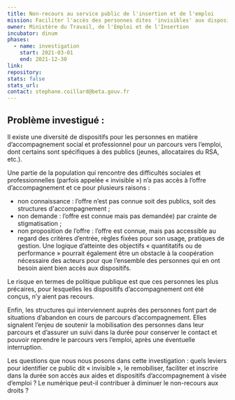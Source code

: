 ```yaml
---
title: Non-recours au service public de l'insertion et de l'emploi 
mission: Faciliter l'accès des personnes dites 'invisibles' aux dispositifs d'accompagnement vers l'emploi
owner: Ministère du Travail, de l'Emploi et de l'Insertion
incubator: dinum
phases:
  - name: investigation
    start: 2021-03-01
    end: 2021-12-30
link:
repository: 
stats: false 
stats_url: 
contact: stephane.coillard@beta.gouv.fr
---
```


## Problème investigué :

Il existe une diversité de dispositifs pour les personnes en matière d’accompagnement social et professionnel pour un parcours vers l’emploi, dont certains sont spécifiques à des publics (jeunes, allocataires du RSA, etc.).

Une partie de la population qui rencontre des difficultés sociales et professionnelles (parfois appelée « invisible ») n’a pas accès à l’offre d’accompagnement et ce pour plusieurs raisons : 
* non connaissance : l’offre n’est pas connue soit des publics, soit des structures d'accompagnement ;
* non demande : l’offre est connue  mais pas demandée) par crainte de stigmatisation ;
* non proposition de l’offre : l’offre est connue, mais pas accessible au regard des critères d’entrée, règles fixées pour son usage, pratiques de gestion. Une logique d’atteinte des objectifs « quantitatifs ou de performance » pourrait également être un obstacle à la coopération nécessaire des acteurs pour que l’ensemble des personnes qui en ont besoin aient bien accès aux dispositifs. 

Le risque en termes de politique publique est que ces personnes les plus précaires, pour lesquelles les dispositifs d’accompagnement ont été conçus, n’y aient pas recours.

Enfin, les structures qui interviennent auprès des personnes font part de situations d’abandon en cours de parcours d’accompagnement. Elles signalent l’enjeu de soutenir la mobilisation des personnes dans leur parcours et d’assurer un suivi dans la durée pour conserver le contact et pouvoir reprendre le parcours vers l’emploi, après une éventuelle interruption.

Les questions que nous nous posons dans cette investigation : quels leviers pour identifier ce public dit « invisible », le remobiliser, faciliter et inscrire dans la durée son accès aux aides et dispositifs d’accompagnement à visée d’emploi ? Le numérique peut-il contribuer à diminuer le non-recours aux droits ? 

